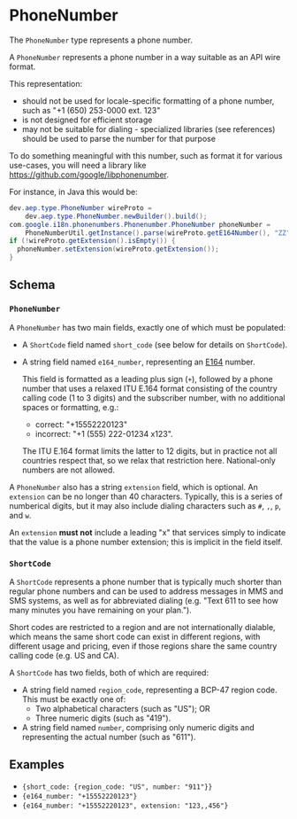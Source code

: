 # PhoneNumber

The `PhoneNumber` type represents a phone number.

A `PhoneNumber` represents a phone number in a way suitable as an API wire
format.

This representation:

- should not be used for locale-specific formatting of a phone number, such as
  "+1 (650) 253-0000 ext. 123"
- is not designed for efficient storage
- may not be suitable for dialing - specialized libraries (see references)
  should be used to parse the number for that purpose

To do something meaningful with this number, such as format it for various
use-cases, you will need a library like
https://github.com/google/libphonenumber.

For instance, in Java this would be:

```java
dev.aep.type.PhoneNumber wireProto =
    dev.aep.type.PhoneNumber.newBuilder().build();
com.google.i18n.phonenumbers.Phonenumber.PhoneNumber phoneNumber =
    PhoneNumberUtil.getInstance().parse(wireProto.getE164Number(), "ZZ");
if (!wireProto.getExtension().isEmpty()) {
  phoneNumber.setExtension(wireProto.getExtension());
}
```

## Schema

### `PhoneNumber`

A `PhoneNumber` has two main fields, exactly one of which must be populated:

- A `ShortCode` field named `short_code` (see below for details on `ShortCode`).
- A string field named `e164_number`, representing an [E164][] number.

  This field is formatted as a leading plus sign (`+`), followed by a phone
  number that uses a relaxed ITU E.164 format consisting of the country calling
  code (1 to 3 digits) and the subscriber number, with no additional spaces or
  formatting, e.g.:

  - correct: "+15552220123"
  - incorrect: "+1 (555) 222-01234 x123".

  The ITU E.164 format limits the latter to 12 digits, but in practice not all
  countries respect that, so we relax that restriction here. National-only
  numbers are not allowed.

A `PhoneNumber` also has a string `extension` field, which is optional. An
`extension` can be no longer than 40 characters. Typically, this is a series of
numberical digits, but it may also include dialing characters such as `#`, `,`,
`p`, and `w`.

An `extension` **must not** include a leading "x" that services simply to
indicate that the value is a phone number extension; this is implicit in the
field itself.

### `ShortCode`

A `ShortCode` represents a phone number that is typically much shorter than
regular phone numbers and can be used to address messages in MMS and SMS
systems, as well as for abbreviated dialing (e.g. "Text 611 to see how many
minutes you have remaining on your plan.").

Short codes are restricted to a region and are not internationally dialable,
which means the same short code can exist in different regions, with different
usage and pricing, even if those regions share the same country calling code
(e.g. US and CA).

A `ShortCode` has two fields, both of which are required:

- A string field named `region_code`, representing a BCP-47 region code. This
  must be exactly one of:
  - Two alphabetical characters (such as "US"); OR
  - Three numeric digits (such as "419").
- A string field named `number`, comprising only numeric digits and representing
  the actual number (such as "611").

## Examples

- `{short_code: {region_code: "US", number: "911"}}`
- `{e164_number: "+15552220123"}`
- `{e164_number: "+15552220123", extension: "123,,456"}`

[E164]: https://en.wikipedia.org/wiki/E.164
